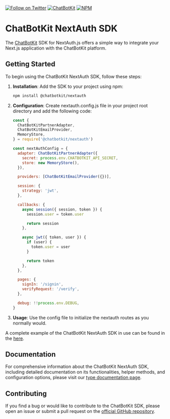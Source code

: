 [![Follow on Twitter](https://img.shields.io/twitter/follow/chatbotkit.svg?logo=twitter)](https://twitter.com/chatbotkit)
[![ChatBotKit](https://img.shields.io/badge/credits-ChatBotKit-blue.svg)](https://chatbotkit.com)
[![NPM](https://img.shields.io/npm/v/@chatbotkit/nextauth.svg)](https://www.npmjs.com/package/@chatbotkit/nextauth)

# ChatBotKit NextAuth SDK

The [ChatBotKit](https://chatbotkit.com) SDK for NextAuth.js offers a simple way to integrate your Next.js application with the ChatBotKit platform.

## Getting Started

To begin using the ChatBotKit NextAuth SDK, follow these steps:

1. **Installation**: Add the SDK to your project using npm:

   ```bash
   npm install @chatbotkit/nextauth
   ```

2. **Configuration**: Create nextauth.config.js file in your project root directory and add the following code:

   ```javascript
   const {
     ChatBotKitPartnerAdapter,
     ChatBotKitEmailProvider,
     MemoryStore,
   } = require('@chatbotkit/nextauth')

   const nextAuthConfig = {
     adapter: ChatBotKitPartnerAdapter({
       secret: process.env.CHATBOTKIT_API_SECRET,
       store: new MemoryStore(),
     }),

     providers: [ChatBotKitEmailProvider({})],

     session: {
       strategy: 'jwt',
     },

     callbacks: {
       async session({ session, token }) {
         session.user = token.user

         return session
       },

       async jwt({ token, user }) {
         if (user) {
           token.user = user
         }

         return token
       },
     },

     pages: {
       signIn: '/signin',
       verifyRequest: '/verify',
     },

     debug: !!process.env.DEBUG,
   }
   ```

3. **Usage**: Use the config file to initialize the nextauth routes as you normally would.

A complete example of the ChatBotKit NextAuth SDK in use can be found in the [here](https://github.com/chatbotkit/node-sdk/tree/main/examples/nextjs/basic-auth).

## Documentation

For comprehensive information about the ChatBotKit NextAuth SDK, including detailed documentation on its functionalities, helper methods, and configuration options, please visit our [type documentation page](https://chatbotkit.github.io/node-sdk/modules/_chatbotkit_nextauth.html).

## Contributing

If you find a bug or would like to contribute to the ChatBotKit SDK, please open an issue or submit a pull request on the [official GitHub repository](https://github.com/chatbotkit/node-sdk).
